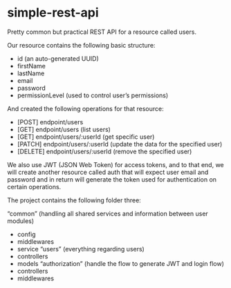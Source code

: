 # simple-rest-api
Pretty common but practical REST API for a resource called users.

Our resource contains the following basic structure:

* id (an auto-generated UUID)
* firstName
* lastName
* email
* password
* permissionLevel (used to control user’s permissions)

And created the following operations for that resource:

* [POST] endpoint/users
* [GET] endpoint/users (list users)
* [GET] endpoint/users/:userId (get specific user)
* [PATCH] endpoint/users/:userId (update the data for the specified user)
* [DELETE] endpoint/users/:userId (remove the specified user)

We also use JWT (JSON Web Token) for access tokens, and to that end, we will create another resource called auth that will expect user email and password and in return will generate the token used for authentication on certain operations.

The project contains the following folder three:

“common” (handling all shared services and information between user modules)
  - config
  - middlewares
  - service
“users” (everything regarding users)
  - controllers 
  - models
“authorization” (handle the flow to generate JWT and login flow) 
  - controllers
  - middlewares
  
